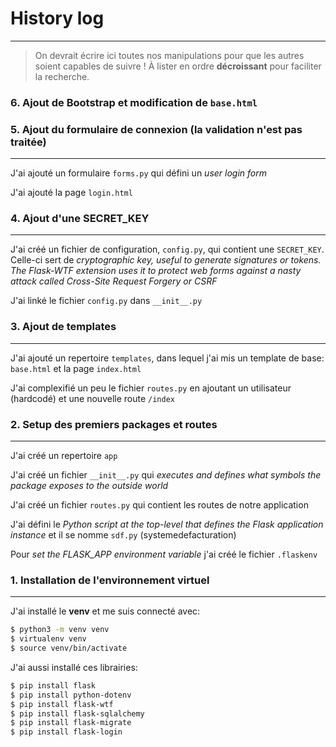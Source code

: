 # History log
---
> On devrait écrire ici toutes nos manipulations pour que les autres soient capables de suivre !
> À lister en ordre **décroissant** pour faciliter la recherche.

### 6. Ajout de Bootstrap et modification de `base.html`

### 5. Ajout du formulaire de connexion (la validation n'est pas traitée)
---
J'ai ajouté un formulaire `forms.py` qui défini un *user login form*

J'ai ajouté la page `login.html`

### 4. Ajout d'une SECRET_KEY
---
J'ai créé un fichier de configuration, `config.py`, qui contient une `SECRET_KEY`. Celle-ci sert de *cryptographic key, useful to generate signatures or tokens. The Flask-WTF extension uses it to protect web forms against a nasty attack called Cross-Site Request Forgery or CSRF*

J'ai linké le fichier `config.py` dans `__init__.py`

### 3. Ajout de templates
---
J'ai ajouté un repertoire `templates`, dans lequel j'ai mis un template de base: `base.html` et la page `index.html`

J'ai complexifié un peu le fichier `routes.py` en ajoutant un utilisateur (hardcodé) et une nouvelle route `/index`

### 2. Setup des premiers packages et routes
---
J'ai créé un repertoire `app`

J'ai créé un fichier `__init__.py` qui *executes and defines what symbols the package exposes to the outside world*

J'ai créé un fichier `routes.py` qui contient les routes de notre application

J'ai défini le *Python script at the top-level that defines the Flask application instance* et il se nomme `sdf.py` (systemedefacturation)

Pour *set the FLASK_APP environment variable* j'ai créé le fichier `.flaskenv`

### 1. Installation de l'environnement virtuel
---
J'ai installé le **venv** et me suis connecté avec: 
```bash
$ python3 -m venv venv
$ virtualenv venv
$ source venv/bin/activate
```

J'ai aussi installé ces librairies:
```bash
$ pip install flask
$ pip install python-dotenv
$ pip install flask-wtf
$ pip install flask-sqlalchemy
$ pip install flask-migrate
$ pip install flask-login
```
